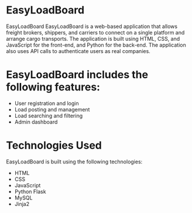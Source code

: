 # EasyLoadBoard
EasyLoadBoard
EasyLoadBoard is a web-based application that allows freight brokers, shippers, and carriers to connect on a single platform and arrange cargo transports. The application is built using HTML, CSS, and JavaScript for the front-end, and Python for the back-end. The application also uses API calls to authenticate users as real companies.

# EasyLoadBoard includes the following features:

- User registration and login
- Load posting and management
- Load searching and filtering
- Admin dashboard

# Technologies Used
EasyLoadBoard is built using the following technologies:

- HTML
- CSS
- JavaScript
- Python Flask
- MySQL
- Jinja2
